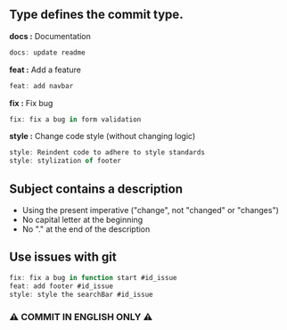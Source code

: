 ## __**Type defines the commit type**__.


**docs :** Documentation

``` js
docs: update readme
```


**feat :** Add a feature

``` js
feat: add navbar
```


**fix :** Fix bug

``` js
fix: fix a bug in form validation
```


**style :** Change code style (without changing logic)

``` js
style: Reindent code to adhere to style standards
style: stylization of footer
```


## **Subject contains a description**

- Using the present imperative ("change", not "changed" or "changes")
- No capital letter at the beginning
- No "." at the end of the description


## **Use issues with git**

``` js 
fix: fix a bug in function start #id_issue
feat: add footer #id_issue
style: style the searchBar #id_issue
```


### **:warning: COMMIT IN ENGLISH ONLY :warning:**